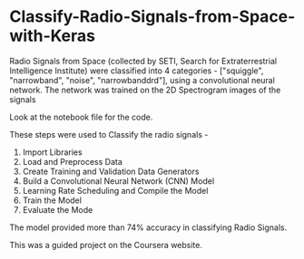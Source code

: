 # Classify-Radio-Signals-from-Space-with-Keras
Radio Signals from Space (collected by SETI, Search for Extraterrestrial Intelligence Institute) were classified into 4 categories - ["squiggle", "narrowband", "noise", "narrowbanddrd"], using a convolutional neural network. The network was trained on the 2D Spectrogram images of the signals

Look at the notebook file for the code. 

These steps were used to Classify the radio signals - 

1. Import Libraries
2. Load and Preprocess Data
3. Create Training and Validation Data Generators
4. Build a Convolutional Neural Network (CNN) Model
5. Learning Rate Scheduling and Compile the Model
6. Train the Model
7. Evaluate the Mode

The model provided more than 74% accuracy in classifying Radio Signals.

This was a guided project on the Coursera website.
